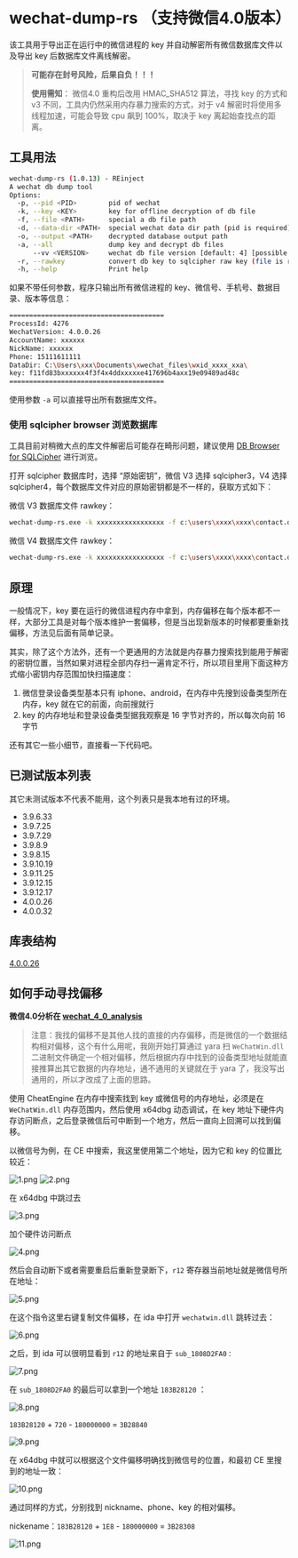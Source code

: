 # wechat-dump-rs （支持微信4.0版本）

该工具用于导出正在运行中的微信进程的 key 并自动解密所有微信数据库文件以及导出 key 后数据库文件离线解密。

> **可能存在封号风险，后果自负！！！**
>
> **使用需知**：
> 微信4.0 重构后改用 HMAC_SHA512 算法，寻找 key 的方式和 v3 不同，工具内仍然采用内存暴力搜索的方式，对于 v4 解密时将使用多线程加速，可能会导致 cpu 飙到 100%，取决于 key 离起始查找点的距离。

## 工具用法

```bash
wechat-dump-rs (1.0.13) - REinject
A wechat db dump tool
Options:
  -p, --pid <PID>        pid of wechat
  -k, --key <KEY>        key for offline decryption of db file
  -f, --file <PATH>      special a db file path
  -d, --data-dir <PATH>  special wechat data dir path (pid is required)
  -o, --output <PATH>    decrypted database output path
  -a, --all              dump key and decrypt db files
      --vv <VERSION>     wechat db file version [default: 4] [possible values: 3, 4]
  -r, --rawkey           convert db key to sqlcipher raw key (file is required)
  -h, --help             Print help
```

如果不带任何参数，程序只输出所有微信进程的 key、微信号、手机号、数据目录、版本等信息：

```bash
=======================================
ProcessId: 4276
WechatVersion: 4.0.0.26
AccountName: xxxxxx
NickName: xxxxxx
Phone: 15111611111
DataDir: C:\Users\xxx\Documents\xwechat_files\wxid_xxxx_xxa\
key: f11fd83bxxxxxx4f3f4x4ddxxxxxe417696b4axx19e09489ad48c
=======================================
```

使用参数 `-a` 可以直接导出所有数据库文件。

### 使用 sqlcipher browser 浏览数据库

工具目前对稍微大点的库文件解密后可能存在畸形问题，建议使用 [DB Browser for SQLCipher](https://sqlitebrowser.org/) 进行浏览。

打开 sqlcipher 数据库时，选择 “原始密钥”，微信 V3 选择 sqlcipher3，V4 选择 sqlcipher4，每个数据库文件对应的原始密钥都是不一样的，获取方式如下：

微信 V3 数据库文件 rawkey：

```bash
wechat-dump-rs.exe -k xxxxxxxxxxxxxxxxx -f c:\users\xxxx\xxxx\contact.db -r -vv 3
```

微信 V4 数据库文件 rawkey：

```bash
wechat-dump-rs.exe -k xxxxxxxxxxxxxxxxx -f c:\users\xxxx\xxxx\contact.db -r -vv 4
```

## 原理

一般情况下，key 要在运行的微信进程内存中拿到，内存偏移在每个版本都不一样，大部分工具是对每个版本维护一套偏移，但是当出现新版本的时候都要重新找偏移，方法见后面有简单记录。

其实，除了这个方法外，还有一个更通用的方法就是内存暴力搜索找到能用于解密的密钥位置，当然如果对进程全部内存扫一遍肯定不行，所以项目里用下面这种方式缩小密钥内存范围加快扫描速度：

1. 微信登录设备类型基本只有 iphone、android，在内存中先搜到设备类型所在内存，key 就在它的前面，向前搜就行
2. key 的内存地址和登录设备类型据我观察是 16 字节对齐的，所以每次向前 16 字节

还有其它一些小细节，直接看一下代码吧。

## 已测试版本列表

其它未测试版本不代表不能用，这个列表只是我本地有过的环境。

- 3.9.6.33
- 3.9.7.25
- 3.9.7.29
- 3.9.8.9
- 3.9.8.15
- 3.9.10.19
- 3.9.11.25
- 3.9.12.15
- 3.9.12.17
- 4.0.0.26
- 4.0.0.32

## 库表结构

[4.0.0.26](docs/wechat_4_0_0_26_table_struct.md)

## 如何手动寻找偏移

**微信4.0分析在 [wechat_4_0_analysis](docs/wechat_4_0_analysis.md)**

> 注意：我找的偏移不是其他人找的直接的内存偏移，而是微信的一个数据结构相对偏移，这个有什么用呢，我刚开始打算通过 yara 扫 `WeChatWin.dll` 二进制文件确定一个相对偏移，然后根据内存中找到的设备类型地址就能直接推算出其它数据的内存地址，通不通用的关键就在于 yara 了，我没写出通用的，所以才改成了上面的思路。

使用 CheatEngine 在内存中搜索找到 key 或微信号的内存地址，必须是在 `WeChatWin.dll` 内存范围内，然后使用 x64dbg 动态调试，在 key 地址下硬件内存访问断点，之后登录微信后可中断到一个地方，然后一直向上回溯可以找到偏移。

以微信号为例，在 CE 中搜索，我这里使用第二个地址，因为它和 key 的位置比较近：

![1.png](images/1.png)
![2.png](images/2.png)

在 x64dbg 中跳过去

![3.png](images/3.png)

加个硬件访问断点

![4.png](images/4.png)

然后会自动断下或者需要重启后重新登录断下，`r12` 寄存器当前地址就是微信号所在地址：

![5.png](images/5.png)

在这个指令这里右键复制文件偏移，在 ida 中打开 `wechatwin.dll` 跳转过去：

![6.png](images/6.png)

之后，到 ida 可以很明显看到 `r12` 的地址来自于 `sub_1808D2FA0：`

![7.png](images/7.png)

在 `sub_1808D2FA0` 的最后可以拿到一个地址 `183B28120` ：

![8.png](images/8.png)

`183B28120` + `720` - `180000000` = `3B28840`

![9.png](images/9.png)

在 x64dbg 中就可以根据这个文件偏移明确找到微信号的位置，和最初 CE 里搜到的地址一致：

![10.png](images/10.png)

通过同样的方式，分别找到 nickname、phone、key 的相对偏移。

nickename：`183B28120` + `1E8` - `180000000` = `3B28308`

![11.png](images/11.png)
